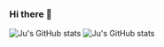 ### Hi there 👋

![Ju's GitHub stats](https://github-readme-stats.vercel.app/api?username=ju-rsende)
![Ju's GitHub stats](https://github-readme-stats.vercel.app/api?username=ju-rsende&show_icons=true&theme=dark)

